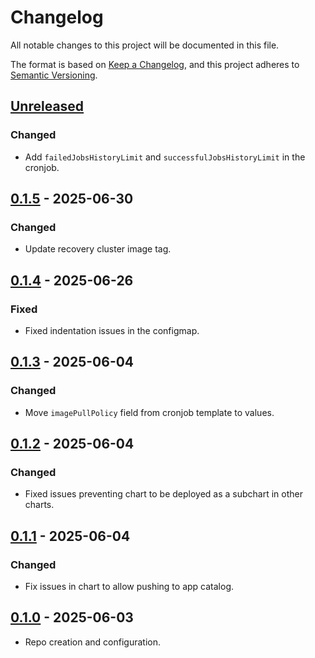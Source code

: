 # Changelog

All notable changes to this project will be documented in this file.

The format is based on [Keep a Changelog](https://keepachangelog.com/en/1.0.0/),
and this project adheres to [Semantic Versioning](https://semver.org/spec/v2.0.0.html).

## [Unreleased]

### Changed

- Add `failedJobsHistoryLimit` and `successfulJobsHistoryLimit` in the cronjob.

## [0.1.5] - 2025-06-30

### Changed

- Update recovery cluster image tag.

## [0.1.4] - 2025-06-26

### Fixed

- Fixed indentation issues in the configmap.

## [0.1.3] - 2025-06-04

### Changed

- Move `imagePullPolicy` field from cronjob template to values.

## [0.1.2] - 2025-06-04

### Changed

- Fixed issues preventing chart to be deployed as a subchart in other charts.

## [0.1.1] - 2025-06-04

### Changed

- Fix issues in chart to allow pushing to app catalog.

## [0.1.0] - 2025-06-03

- Repo creation and configuration.

[Unreleased]: https://github.com/giantswarm/pg-cluster-recovery-test/compare/v0.1.5...HEAD
[0.1.5]: https://github.com/giantswarm/pg-cluster-recovery-test/compare/v0.1.4...v0.1.5
[0.1.4]: https://github.com/giantswarm/pg-cluster-recovery-test/compare/v0.1.3...v0.1.4
[0.1.3]: https://github.com/giantswarm/pg-cluster-recovery-test/compare/v0.1.2...v0.1.3
[0.1.2]: https://github.com/giantswarm/pg-cluster-recovery-test/compare/v0.1.1...v0.1.2
[0.1.1]: https://github.com/giantswarm/pg-cluster-recovery-test/compare/v0.1.0...v0.1.1
[0.1.0]: https://github.com/giantswarm/pg-cluster-recovery-test/releases/tag/v0.1.0
